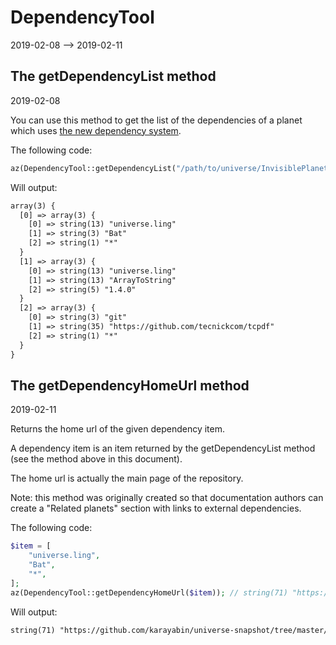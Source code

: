 DependencyTool
==============
2019-02-08 --> 2019-02-11


The getDependencyList method
----------------------------
2019-02-08



You can use this method to get the list of the dependencies of a planet which uses [the new dependency system](https://github.com/lingtalfi/TheScientist/blob/master/universe-dependencies-2019.md).

The following code:

```php
az(DependencyTool::getDependencyList("/path/to/universe/InvisiblePlanet"));
```


Will output:

```html
array(3) {
  [0] => array(3) {
    [0] => string(13) "universe.ling"
    [1] => string(3) "Bat"
    [2] => string(1) "*"
  }
  [1] => array(3) {
    [0] => string(13) "universe.ling"
    [1] => string(13) "ArrayToString"
    [2] => string(5) "1.4.0"
  }
  [2] => array(3) {
    [0] => string(3) "git"
    [1] => string(35) "https://github.com/tecnickcom/tcpdf"
    [2] => string(1) "*"
  }
}

```


The getDependencyHomeUrl method
----------------------------
2019-02-11


Returns the home url of the given dependency item.

A dependency item is an item returned by the getDependencyList method (see the method above in this document).

The home url is actually the main page of the repository.

Note: this method was originally created so that documentation authors can create a "Related planets" section
with links to external dependencies.




The following code:

```php
$item = [
    "universe.ling",
    "Bat",
    "*",
];
az(DependencyTool::getDependencyHomeUrl($item)); // string(71) "https://github.com/karayabin/universe-snapshot/tree/master/universe/Bat"
```


Will output:

```html
string(71) "https://github.com/karayabin/universe-snapshot/tree/master/universe/Bat"
```